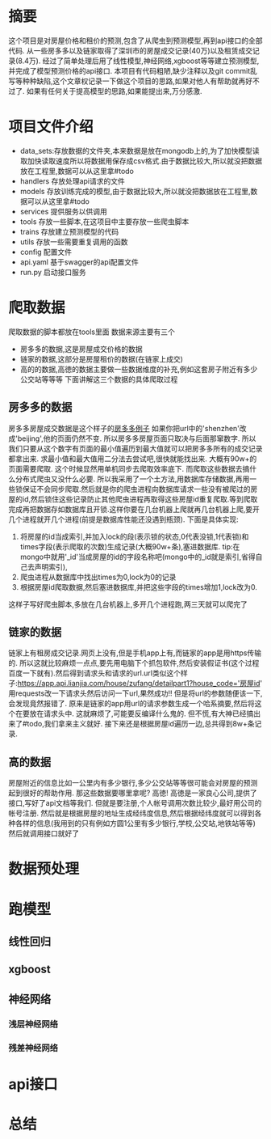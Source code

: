 # 摘要
这个项目是对房屋价格和租价的预测,包含了从爬虫到预测模型,再到api接口的全部代码.
从一些房多多以及链家取得了深圳市的房屋成交记录(40万)以及租赁成交记录(8.4万).
经过了简单处理后用了线性模型,神经网络,xgboost等等建立预测模型,并完成了模型预测价格的api接口.
本项目有代码粗陋,缺少注释以及git commit乱写等种种缺陷,这个文章权记录一下做这个项目的思路,如果对他人有帮助就再好不过了.
如果有任何关于提高模型的思路,如果能提出来,万分感激.

# 项目文件介绍
* data_sets:存放数据的文件夹,本来数据是放在mongodb上的,为了加快模型读取加快读取速度所以将数据用保存成csv格式.由于数据比较大,所以就没把数据放在工程里,数据可以从这里拿#todo
* handlers 存放处理api请求的文件
* models 存放训练完成的模型,由于数据比较大,所以就没把数据放在工程里,数据可以从这里拿#todo
* services 提供服务以供调用
* tools 存放一些脚本,在这项目中主要存放一些爬虫脚本
* trains 存放建立预测模型的代码
* utils 存放一些需要重复调用的函数
* config 配置文件
* api.yaml 基于swagger的api配置文件
* run.py 启动接口服务

# 爬取数据
爬取数据的脚本都放在tools里面
数据来源主要有三个
* 房多多的数据,这是房屋成交价格的数据
* 链家的数据,这部分是房屋租价的数据(在链家上成交)
* 高的的数据,高徳的数据主要做一些数据维度的补充,例如这套房子附近有多少公交站等等等
下面讲解这三个数据的具体爬取过程
##  房多多的数据
房多多房屋成交数据是这个样子的[房多多例子](http://shenzhen.fangdd.com/chengjiao/907510.html)
如果你把url中的'shenzhen'改成'beijing',他的页面仍然不变.
所以房多多房屋页面只取决与后面那窜数字.
所以我们只要从这个数字有页面的最小值遍历到最大值就可以把房多多所有的成交记录都拿出来.
求最小值和最大值用二分法去尝试吧,很快就能找出来.
大概有90w+的页面需要爬取.
这个时候显然用单机同步去爬取效率底下.
而爬取这些数据去搞什么分布式爬虫又没什么必要.
所以我采用了一个土方法,用数据库存储数据,再用一些锁保证不会同步爬取.然后就是你的爬虫进程向数据库请求一些没有被爬过的房屋的id,然后锁住这些记录防止其他爬虫进程再取得这些房屋id重复爬取.等到爬取完成再把数据存如数据库且开锁.这样你要在几台机器上爬就再几台机器上爬,要开几个进程就开几个进程(前提是数据库性能还没遇到瓶颈).
下面是具体实现:
1. 将房屋的id当成索引,并加入lock的段(表示锁的状态,0代表没锁,1代表锁)和times字段(表示爬取的次数)生成记录(大概90w+条),塞进数据库.
tip:在mongo中就用'_id'当成房屋的id的字段名称吧(mongo中的_id就是索引,省得自己去声明索引),
2. 爬虫进程从数据库中找出times为0,lock为0的记录
3. 根据房屋id爬取数据,然后塞进数据库,并把这些字段的times增加1,lock改为0.

这样子写好爬虫脚本,多放在几台机器上,多开几个进程跑,两三天就可以爬完了

## 链家的数据
链家上有租房成交记录.网页上没有,但是手机app上有,而链家的app是用https传输的.
所以这就比较麻烦一点点,要先用电脑下个抓包软件,然后安装假证书(这个过程百度一下就有).然后得到请求头和请求的url.url类似这个样子:https://app.api.lianjia.com/house/zufang/detailpart1?house_code='房屋id'
用requests改一下请求头然后访问一下url,果然成功!!
但是将url的参数随便该一下,会发现竟然报错了.
原来是链家的app用url的请求参数生成一个哈系摘要,然后将这个在要放在请求头中.
这就麻烦了,可能要反编译什么鬼的.
但不慌,有大神已经搞出来了#todo,我们拿来主义就好.
接下来还是根据房屋id遍历一边,总共得到8w+条记录.
## 高的数据
房屋附近的信息比如一公里内有多少银行,多少公交站等等很可能会对房屋的预测起到很好的帮助作用.
那这些数据要哪里拿呢?
高徳!
高徳是一家良心公司,提供了接口,写好了api文档等我们.
但就是要注册,个人帐号调用次数比较少,最好用公司的帐号注册.
然后就是根据房屋的地址生成经纬度信息,然后根据经纬度就可以得到各种各样的信息(我用到的只有例如方圆1公里有多少银行,学校,公交站,地铁站等等)
然后就调用接口就好了

# 数据预处理
# 跑模型
## 线性回归
## xgboost
## 神经网络
### 浅层神经网络
### 残差神经网络
# api接口
# 总结